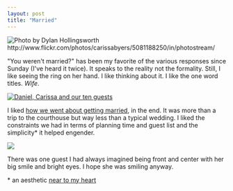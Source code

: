 ```yaml
---
layout: post
title: "Married"
---
```


<img src="http://farm5.static.flickr.com/4092/5081188250_01f7e9137d.jpg" title="Photo by Dylan Hollingsworth http://www.flickr.com/photos/carissabyers/5081188250/in/photostream/">

"You weren't married?" has been my favorite of the various responses since Sunday (I've heard it twice). It speaks to the reality not the formality. Still, I like seeing the ring on her hand. I like thinking about it. I like the one word titles. _Wife_.

<a href="http://www.flickr.com/photos/carissabyers/5074317770/in/set-72157625021465965/"><img src="http://farm5.static.flickr.com/4106/5074317770_e65f4a163f.jpg" title="Daniel, Carissa and our ten guests"></a>

I liked <a href="http://carissabyers.blogspot.com/2010/10/pinky-swear.html">how we went about getting married</a>, in the end. It was more than a trip to the courthouse but way less than a typical wedding. I liked the constraints we had in terms of planning time and guest list and the simplicity* it helped engender.

<a href="http://www.flickr.com/photos/carissabyers/5081188078/in/photostream/"><img src="http://farm5.static.flickr.com/4019/5081188078_d04079055a.jpg"></a>

There was one guest I had always imagined being front and center with her big smile and bright eyes. I hope she was smiling anyway.

<p class="postscript">* an aesthetic <a href="http://nonlinear.blogspot.com/search/label/simplicity">near to my heart</a></p>
